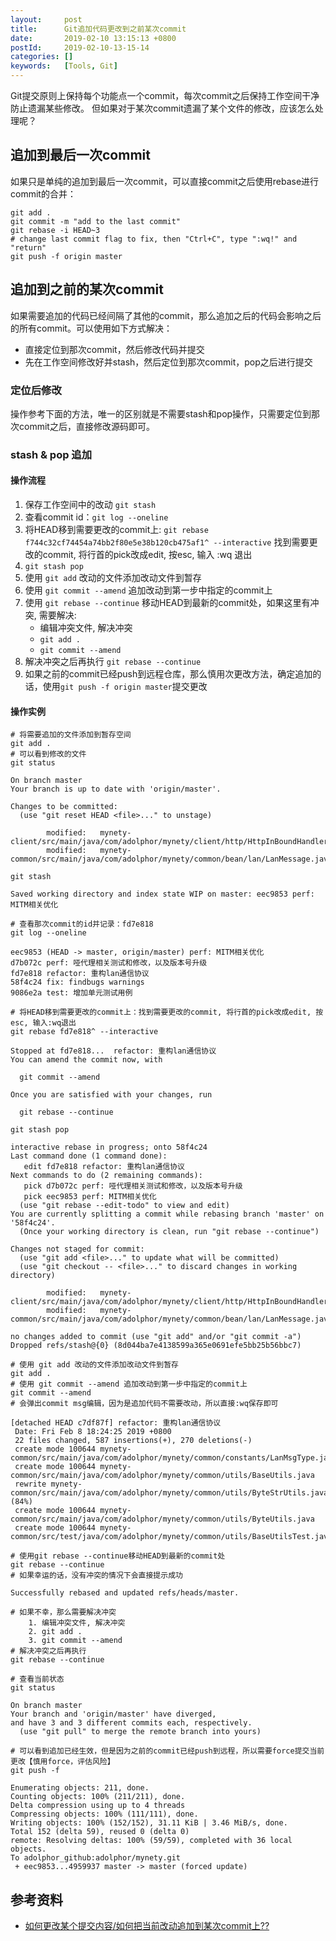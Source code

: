 ```yaml
---
layout:     post
title:      Git追加代码更改到之前某次commit
date:       2019-02-10 13:15:13 +0800
postId:     2019-02-10-13-15-14
categories: []
keywords:   [Tools, Git]
---
```


Git提交原则上保持每个功能点一个commit，每次commit之后保持工作空间干净防止遗漏某些修改。
但如果对于某次commit遗漏了某个文件的修改，应该怎么处理呢？

## 追加到最后一次commit

如果只是单纯的追加到最后一次commit，可以直接commit之后使用rebase进行commit的合并：

```shell
git add .
git commit -m "add to the last commit"
git rebase -i HEAD~3
# change last commit flag to fix, then "Ctrl+C", type ":wq!" and "return"
git push -f origin master
```

## 追加到之前的某次commit

如果需要追加的代码已经间隔了其他的commit，那么追加之后的代码会影响之后的所有commit。可以使用如下方式解决：
* 直接定位到那次commit，然后修改代码并提交
* 先在工作空间修改好并stash，然后定位到那次commit，pop之后进行提交

### 定位后修改

操作参考下面的方法，唯一的区别就是不需要stash和pop操作，只需要定位到那次commit之后，直接修改源码即可。

### stash & pop 追加

#### 操作流程

1. 保存工作空间中的改动 `git stash`
2. 查看commit id：`git log --oneline`
3. 将HEAD移到需要更改的commit上:
   `git rebase f744c32cf74454a74bb2f80e5e38b120cb475af1^ --interactive` 
   找到需要更改的commit, 将行首的pick改成edit, 按esc, 输入 :wq 退出
4. `git stash pop`
5. 使用 `git add` 改动的文件添加改动文件到暂存
6. 使用 `git commit --amend` 追加改动到第一步中指定的commit上
7. 使用 `git rebase --continue` 移动HEAD到最新的commit处，如果这里有冲突, 需要解决:
    * 编辑冲突文件, 解决冲突
    * `git add .`
    * `git commit --amend`
8. 解决冲突之后再执行 `git rebase --continue`
9. 如果之前的commit已经push到远程仓库，那么慎用次更改方法，确定追加的话，使用`git push -f origin master`提交更改

#### 操作实例

```shell
# 将需要追加的文件添加到暂存空间
git add .
# 可以看到修改的文件
git status
```
```log
On branch master
Your branch is up to date with 'origin/master'.

Changes to be committed:
  (use "git reset HEAD <file>..." to unstage)

        modified:   mynety-client/src/main/java/com/adolphor/mynety/client/http/HttpInBoundHandler.java
        modified:   mynety-common/src/main/java/com/adolphor/mynety/common/bean/lan/LanMessage.java
```
```shell
git stash
```
```log
Saved working directory and index state WIP on master: eec9853 perf: MITM相关优化
```
```
# 查看那次commit的id并记录：fd7e818
git log --oneline
```
```log
eec9853 (HEAD -> master, origin/master) perf: MITM相关优化
d7b072c perf: 哑代理相关测试和修改，以及版本号升级
fd7e818 refactor: 重构lan通信协议
58f4c24 fix: findbugs warnings
9086e2a test: 增加单元测试用例
```
```shell
# 将HEAD移到需要更改的commit上：找到需要更改的commit, 将行首的pick改成edit, 按esc, 输入:wq退出
git rebase fd7e818^ --interactive
```
```log
Stopped at fd7e818...  refactor: 重构lan通信协议
You can amend the commit now, with

  git commit --amend 

Once you are satisfied with your changes, run

  git rebase --continue
```
```shell
git stash pop
```
```log
interactive rebase in progress; onto 58f4c24
Last command done (1 command done):
   edit fd7e818 refactor: 重构lan通信协议
Next commands to do (2 remaining commands):
   pick d7b072c perf: 哑代理相关测试和修改，以及版本号升级
   pick eec9853 perf: MITM相关优化
  (use "git rebase --edit-todo" to view and edit)
You are currently splitting a commit while rebasing branch 'master' on '58f4c24'.
  (Once your working directory is clean, run "git rebase --continue")

Changes not staged for commit:
  (use "git add <file>..." to update what will be committed)
  (use "git checkout -- <file>..." to discard changes in working directory)

        modified:   mynety-client/src/main/java/com/adolphor/mynety/client/http/HttpInBoundHandler.java
        modified:   mynety-common/src/main/java/com/adolphor/mynety/common/bean/lan/LanMessage.java

no changes added to commit (use "git add" and/or "git commit -a")
Dropped refs/stash@{0} (8d044ba7e4138599a365e0691efe5bb25b56bbc7)
```
```shell
# 使用 git add 改动的文件添加改动文件到暂存
git add .
# 使用 git commit --amend 追加改动到第一步中指定的commit上
git commit --amend
# 会弹出commit msg编辑，因为是追加代码不需要改动，所以直接:wq保存即可
```
```log
[detached HEAD c7df87f] refactor: 重构lan通信协议
 Date: Fri Feb 8 18:24:25 2019 +0800
 22 files changed, 587 insertions(+), 270 deletions(-)
 create mode 100644 mynety-common/src/main/java/com/adolphor/mynety/common/constants/LanMsgType.java
 create mode 100644 mynety-common/src/main/java/com/adolphor/mynety/common/utils/BaseUtils.java
 rewrite mynety-common/src/main/java/com/adolphor/mynety/common/utils/ByteStrUtils.java (84%)
 create mode 100644 mynety-common/src/main/java/com/adolphor/mynety/common/utils/ByteUtils.java
 create mode 100644 mynety-common/src/test/java/com/adolphor/mynety/common/utils/BaseUtilsTest.java
```
```shell
# 使用git rebase --continue移动HEAD到最新的commit处
git rebase --continue
# 如果幸运的话，没有冲突的情况下会直接提示成功
```
```log
Successfully rebased and updated refs/heads/master.
```
```shell
# 如果不幸，那么需要解决冲突
    1. 编辑冲突文件, 解决冲突
    2. git add .
    3. git commit --amend
# 解决冲突之后再执行
git rebase --continue
```
```shell
# 查看当前状态
git status
```
```log
On branch master
Your branch and 'origin/master' have diverged,
and have 3 and 3 different commits each, respectively.
  (use "git pull" to merge the remote branch into yours)
```
```shell
# 可以看到追加已经生效，但是因为之前的commit已经push到远程，所以需要force提交当前更改【慎用force，评估风险】
git push -f
```
```log
Enumerating objects: 211, done.
Counting objects: 100% (211/211), done.
Delta compression using up to 4 threads
Compressing objects: 100% (111/111), done.
Writing objects: 100% (152/152), 31.11 KiB | 3.46 MiB/s, done.
Total 152 (delta 59), reused 0 (delta 0)
remote: Resolving deltas: 100% (59/59), completed with 36 local objects.
To adolphor_github:adolphor/mynety.git
 + eec9853...4959937 master -> master (forced update)
```

## 参考资料

* [如何更改某个提交内容/如何把当前改动追加到某次commit上??](https://www.jianshu.com/p/8d666830e826)
